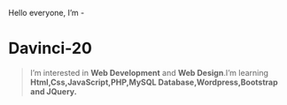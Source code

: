  Hello everyone, I’m - <b><h1>Davinci-20</h1></b> <p><blockquote>I’m interested in <b>Web Development</b> and <b>Web Design</b>.I’m learning <b>Html,Css,JavaScript,PHP,MySQL Database,Wordpress,Bootstrap and JQuery.</b></blockquote></p>

<!---
Davinci-20/Davinci-20 is a ✨ special ✨ repository because its `README.md` (this file) appears on your GitHub profile.
You can click the Preview link to take a look at your changes.
--->
